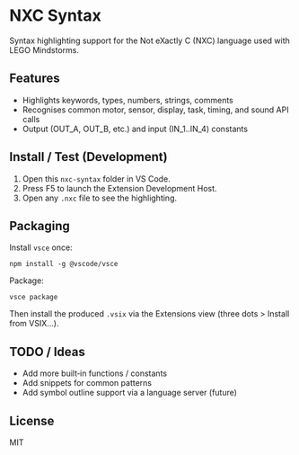 # NXC Syntax

Syntax highlighting support for the Not eXactly C (NXC) language used with LEGO Mindstorms.

## Features
- Highlights keywords, types, numbers, strings, comments
- Recognises common motor, sensor, display, task, timing, and sound API calls
- Output (OUT_A, OUT_B, etc.) and input (IN_1..IN_4) constants

## Install / Test (Development)
1. Open this `nxc-syntax` folder in VS Code.
2. Press F5 to launch the Extension Development Host.
3. Open any `.nxc` file to see the highlighting.

## Packaging
Install `vsce` once:
```
npm install -g @vscode/vsce
```
Package:
```
vsce package
```
Then install the produced `.vsix` via the Extensions view (three dots > Install from VSIX...).

## TODO / Ideas
- Add more built‑in functions / constants
- Add snippets for common patterns
- Add symbol outline support via a language server (future)

## License
MIT
